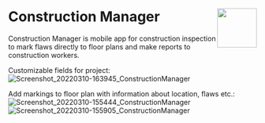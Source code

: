 # Construction Manager <img src=https://user-images.githubusercontent.com/51992582/157675815-9134031f-dfb2-40e7-a3bd-2da1e9d8fa3a.png width="80" height="80" align="right" />

Construction Manager is mobile app for construction inspection to mark flaws directly to floor plans and make reports to construction workers.

Customizable fields for project:
![Screenshot_20220310-163945_ConstructionManager](https://user-images.githubusercontent.com/51992582/157685297-44b669ca-8359-47a3-b28b-542c2d26e2d1.jpg)


Add markings to floor plan with information about location, flaws etc.:
![Screenshot_20220310-155444_ConstructionManager](https://user-images.githubusercontent.com/51992582/157682298-5132d80f-6ee4-40e3-98cc-bdbb1e559ef9.jpg)
![Screenshot_20220310-155905_ConstructionManager](https://user-images.githubusercontent.com/51992582/157682309-01daf995-e040-44f7-bbc9-adf5a0dc7ea9.jpg)

